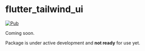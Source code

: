 # flutter_tailwind_ui

[![Pub](https://img.shields.io/pub/v/flutter_tailwind_ui.svg)](https://pub.dev/packages/flutter_tailwind_ui)

Coming soon.

Package is under active development and **not ready** for use yet.

